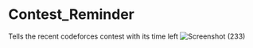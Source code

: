 # Contest_Reminder
Tells the recent codeforces contest with its time left
![Screenshot (233)](https://user-images.githubusercontent.com/97392784/148684290-8092abe0-e771-490d-afe1-1163e1d69b1e.png)

